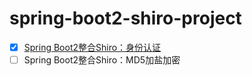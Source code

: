 # spring-boot2-shiro-project

- [x] [Spring Boot2整合Shiro：身份认证](/doc/Spring-Boot2整合Shiro：身份认证.md)
- [ ] Spring Boot2整合Shiro：MD5加盐加密